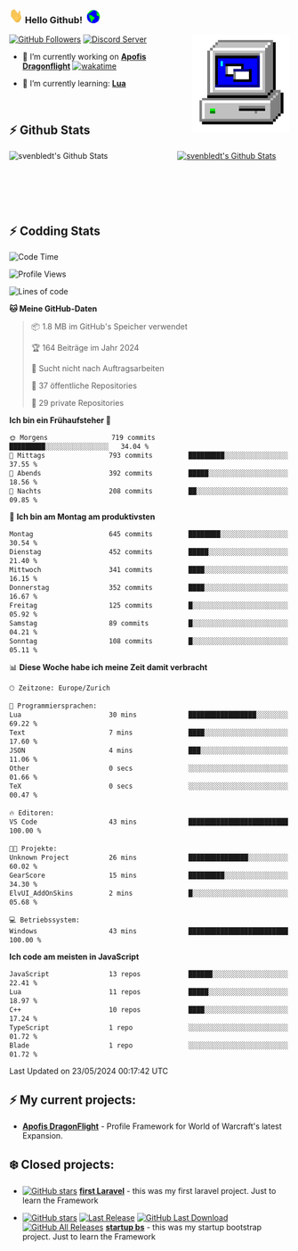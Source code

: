### <img src="https://github.com/svenbledt/svenbledt/blob/main/Assets/Hi.gif" height="28" width="24"> **Hello Github!** &nbsp;<img src="https://github.com/svenbledt/svenbledt/blob/main/Assets/Earth.gif" height="24" width="24">
[![GitHub Followers](https://img.shields.io/github/followers/svenbledt?label=Follow&style=flat-squaree&logo=github&labelColor=black&color=black&cacheSeconds=5)](https://github.com/svenbledt)
[![Discord Server](https://img.shields.io/discord/443405445831327754?style=flat-squeree&logo=discord&logoColor=white&label=Trojan%20Rotations%20Server&labelColor=black&color=gray&cacheSeconds=3650)](https://discord.gg/c6GZKjVhxw)
<img align="right" alt="PC GIF" src="https://github.com/svenbledt/svenbledt/blob/main/Assets/PC.gif" width="175" />

<p>

 - 🔭 I’m currently working on **[Apofis Dragonflight](https://github.com/svenbledt/Apofis-Dragonflight)** [![wakatime](https://wakatime.com/badge/user/eb1cebc0-6a00-4f39-ab37-6770a4331515/project/018dee92-2474-443e-9076-23d894545629.svg)](https://wakatime.com/badge/user/eb1cebc0-6a00-4f39-ab37-6770a4331515/project/018dee92-2474-443e-9076-23d894545629)

 - 🌱 I’m currently learning: **[Lua](https://www.lua.org/)**
 
</p>

<br>

## :zap: Github Stats

<a href="https://github.com/svenbledt">
  <img align="left" src="https://github-readme-stats.vercel.app/api?username=svenbledt&show_icons=true&title_color=c9d1d9&icon_color=58a6da&text_color=c9d1d9&bg_color=0d1117&hide=issues" alt="svenbledt's Github Stats" width="60%">
 </a>
 <a href="https://github.com/svenbledt">
 <img src="https://github-readme-stats.vercel.app/api/top-langs/?username=svenbledt&show_icons=true&title_color=c9d1d9&icon_color=58a6da&text_color=c9d1d9&bg_color=0d1117" alt="svenbledt's Github Stats" width="35%">
 </a>

<br> <br> <br> <br> 
## :zap: Codding Stats

<!--START_SECTION:waka-->
![Code Time](http://img.shields.io/badge/Code%20Time-302%20hrs%2043%20mins-blue)

![Profile Views](http://img.shields.io/badge/Profilansichten-0-blue)

![Lines of code](https://img.shields.io/badge/Seit%20Hallo%20Welt%20habe%20ich%20geschrieben-20.5%20million%20Codezeilen-blue)

**🐱 Meine GitHub-Daten** 

> 📦 1.8 MB im GitHub's Speicher verwendet 
 > 
> 🏆 164 Beiträge im Jahr 2024
 > 
> 🚫 Sucht nicht nach Auftragsarbeiten
 > 
> 📜 37 öffentliche Repositories 
 > 
> 🔑 29 private Repositories 
 > 
**Ich bin ein Frühaufsteher 🐤** 

```text
🌞 Morgens                719 commits         █████████░░░░░░░░░░░░░░░░   34.04 % 
🌆 Mittags                793 commits         █████████░░░░░░░░░░░░░░░░   37.55 % 
🌃 Abends                 392 commits         █████░░░░░░░░░░░░░░░░░░░░   18.56 % 
🌙 Nachts                 208 commits         ██░░░░░░░░░░░░░░░░░░░░░░░   09.85 % 
```
📅 **Ich bin am Montag am produktivsten** 

```text
Montag                   645 commits         ████████░░░░░░░░░░░░░░░░░   30.54 % 
Dienstag                 452 commits         █████░░░░░░░░░░░░░░░░░░░░   21.40 % 
Mittwoch                 341 commits         ████░░░░░░░░░░░░░░░░░░░░░   16.15 % 
Donnerstag               352 commits         ████░░░░░░░░░░░░░░░░░░░░░   16.67 % 
Freitag                  125 commits         █░░░░░░░░░░░░░░░░░░░░░░░░   05.92 % 
Samstag                  89 commits          █░░░░░░░░░░░░░░░░░░░░░░░░   04.21 % 
Sonntag                  108 commits         █░░░░░░░░░░░░░░░░░░░░░░░░   05.11 % 
```


📊 **Diese Woche habe ich meine Zeit damit verbracht** 

```text
🕑︎ Zeitzone: Europe/Zurich

💬 Programmiersprachen: 
Lua                      30 mins             █████████████████░░░░░░░░   69.22 % 
Text                     7 mins              ████░░░░░░░░░░░░░░░░░░░░░   17.60 % 
JSON                     4 mins              ███░░░░░░░░░░░░░░░░░░░░░░   11.06 % 
Other                    0 secs              ░░░░░░░░░░░░░░░░░░░░░░░░░   01.66 % 
TeX                      0 secs              ░░░░░░░░░░░░░░░░░░░░░░░░░   00.47 % 

🔥 Editoren: 
VS Code                  43 mins             █████████████████████████   100.00 % 

🐱‍💻 Projekte: 
Unknown Project          26 mins             ███████████████░░░░░░░░░░   60.02 % 
GearScore                15 mins             █████████░░░░░░░░░░░░░░░░   34.30 % 
ElvUI_AddOnSkins         2 mins              █░░░░░░░░░░░░░░░░░░░░░░░░   05.68 % 

💻 Betriebssystem: 
Windows                  43 mins             █████████████████████████   100.00 % 
```

**Ich code am meisten in JavaScript** 

```text
JavaScript               13 repos            ██████░░░░░░░░░░░░░░░░░░░   22.41 % 
Lua                      11 repos            █████░░░░░░░░░░░░░░░░░░░░   18.97 % 
C++                      10 repos            ████░░░░░░░░░░░░░░░░░░░░░   17.24 % 
TypeScript               1 repo              ░░░░░░░░░░░░░░░░░░░░░░░░░   01.72 % 
Blade                    1 repo              ░░░░░░░░░░░░░░░░░░░░░░░░░   01.72 % 
```




 Last Updated on 23/05/2024 00:17:42 UTC
<!--END_SECTION:waka-->


## :zap: My current projects:

 - [**Apofis DragonFlight**](https://github.com/svenbledt/Apofis-Dragonflight)  - Profile Framework for World of Warcraft's latest Expansion.


## :snowflake: Closed projects:
  
- [![GitHub stars](https://img.shields.io/github/stars/svenbledt/first-laravel?style=flat-square)](https://github.com/svenbledt/first-laravel)
 [**first Laravel**](https://github.com/svenbledt/first-laravel)  - this was my first laravel project. Just to learn the Framework

- [![GitHub stars](https://img.shields.io/github/stars/svenbledt/startup-bs?style=flat-square)](https://github.com/svenbledt/startup-bs)
[![Last Release](https://img.shields.io/github/v/release/svenbledt/startup-bs?style=flat-square)](https://github.com/svenbledt/startup-bs)
[![GitHub Last Download](https://img.shields.io/github/downloads/svenbledt/startup-bs/v1.1.0/total?style=flat-square)](https://github.com/svenbledt/startup-bs/releases/tag/v1.1.0)
[![GitHub All Releases](https://img.shields.io/github/downloads/svenbledt/startup-bs/total?style=flat-square)](https://github.com/svenbledt/startup-bs/releases)
 [**startup bs**](https://github.com/svenbledt/startup-bs)  - this was my startup bootstrap project. Just to learn the Framework
